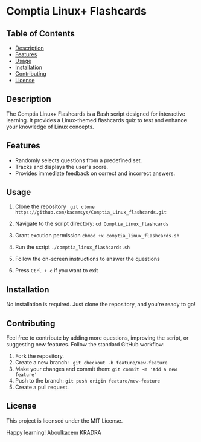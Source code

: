# Comptia Linux+ Flashcards

## Table of Contents
- [Description](#description)
- [Features](#features)
- [Usage](#usage)
- [Installation](#installation)
- [Contributing](#contributing)
- [License](#license)

## Description
The Comptia Linux+ Flashcards is a Bash script designed for interactive learning. It provides a Linux-themed flashcards quiz to test and enhance your knowledge of Linux concepts.

## Features
- Randomly selects questions from a predefined set.
- Tracks and displays the user's score.
- Provides immediate feedback on correct and incorrect answers.

## Usage
1. Clone the repository
   ``` git clone https://github.com/kacemsys/Comptia_Linux_flashcards.git```
2. Navigate to the script directory:
    ```cd Comptia_Linux_flashcards```
3. Grant excution permission 
  ```chmod +x comptia_linux_flashcards.sh```
4. Run the script
  ```./comptia_linux_flashcards.sh```
5. Follow the on-screen instructions to answer the questions

6. Press ```Ctrl + c``` if you want to exit


## Installation
No installation is required. Just clone the repository, and you're ready to go!

## Contributing
Feel free to contribute by adding more questions, improving the script, or suggesting new features. Follow the standard GitHub workflow:

1. Fork the repository.
2. Create a new branch:  ``` git checkout -b feature/new-feature```
3. Make your changes and commit them:  ```git commit -m 'Add a new feature' ```
4. Push to the branch: ```git push origin feature/new-feature```
5. Create a pull request.

## License
This project is licensed under the MIT License.

Happy learning!
Aboulkacem KRADRA
   
